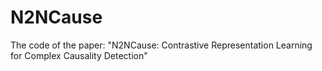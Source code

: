 # N2NCause
The code of the paper: "N2NCause: Contrastive Representation Learning for Complex Causality Detection"

